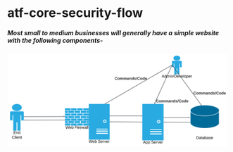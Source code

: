 # atf-core-security-flow
##### Most small to medium businesses will generally have a simple website with the following components-

<img src="images/small-business-web.png" alt="Lucidchart Diagram" width="500"/>
